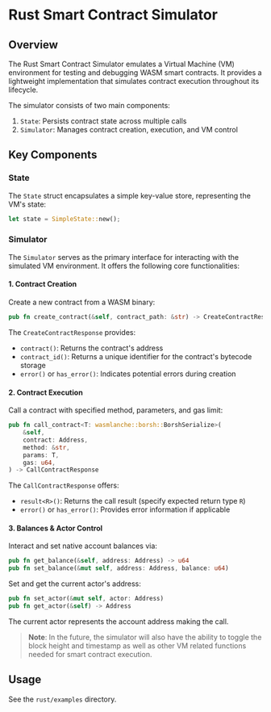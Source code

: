 # Rust Smart Contract Simulator

## Overview

The Rust Smart Contract Simulator emulates a Virtual Machine (VM) environment for testing and debugging WASM smart contracts. It provides a lightweight implementation that simulates contract execution throughout its lifecycle.

The simulator consists of two main components:

1. `State`: Persists contract state across multiple calls
2. `Simulator`: Manages contract creation, execution, and VM control

## Key Components

### State

The `State` struct encapsulates a simple key-value store, representing the VM's state:

```rust
let state = SimpleState::new();
```

### Simulator

The `Simulator` serves as the primary interface for interacting with the simulated VM environment. It offers the following core functionalities:

#### 1. Contract Creation

Create a new contract from a WASM binary:

```rust
pub fn create_contract(&self, contract_path: &str) -> CreateContractResponse
```

The `CreateContractResponse` provides:

- `contract()`: Returns the contract's address
- `contract_id()`: Returns a unique identifier for the contract's bytecode storage
- `error()` or `has_error()`: Indicates potential errors during creation

#### 2. Contract Execution

Call a contract with specified method, parameters, and gas limit:

```rust
pub fn call_contract<T: wasmlanche::borsh::BorshSerialize>(
    &self,
    contract: Address,
    method: &str,
    params: T,
    gas: u64,
) -> CallContractResponse
```

The `CallContractResponse` offers:

- `result<R>()`: Returns the call result (specify expected return type `R`)
- `error()` or `has_error()`: Provides error information if applicable

#### 3. Balances & Actor Control

Interact and set native account balances via:

```rust
pub fn get_balance(&self, address: Address) -> u64
pub fn set_balance(&mut self, address: Address, balance: u64)
```

Set and get the current actor's address:

```rust
pub fn set_actor(&mut self, actor: Address)
pub fn get_actor(&self) -> Address
```

The current actor represents the account address making the call.

> **Note**: In the future, the simulator will also have the ability to toggle the block height and timestamp as well as other VM related functions needed for smart contract execution.

## Usage

See the `rust/examples` directory.
